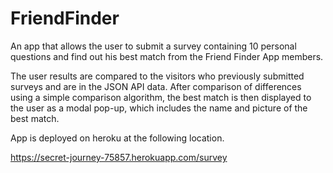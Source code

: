 # FriendFinder

An app that allows the user to submit a survey containing 10 personal questions and find out his best match from the Friend Finder App
members. 

The user results are compared to the visitors who previously submitted surveys and are in the JSON API data. After comparison of 
differences using a simple comparison algorithm, the best match is then displayed to the user as a modal pop-up, which includes
the name and picture of the best match.

App is deployed on heroku at the following location.

https://secret-journey-75857.herokuapp.com/survey
